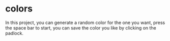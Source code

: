 # colors
In this project, you can generate a random color for the one you want, press the space bar to start, you can save the color you like by clicking on the padlock.
